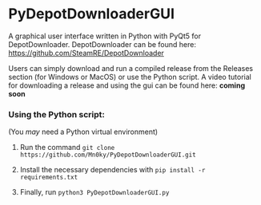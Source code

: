 PyDepotDownloaderGUI
====================

A graphical user interface written in Python with PyQt5 for DepotDownloader.
DepotDownloader can be found here: https://github.com/SteamRE/DepotDownloader

Users can simply download and run a compiled release from the Releases section (for Windows or MacOS) or use the Python script.
A video tutorial for downloading a release and using the gui can be found here: **coming soon**

### Using the Python script:
(You *may* need a Python virtual environment)

1. Run the command ``git clone https://github.com/Mn0ky/PyDepotDownloaderGUI.git``

2. Install the necessary dependencies with ``pip install -r requirements.txt``

3. Finally, run ``python3 PyDepotDownloaderGUI.py``
